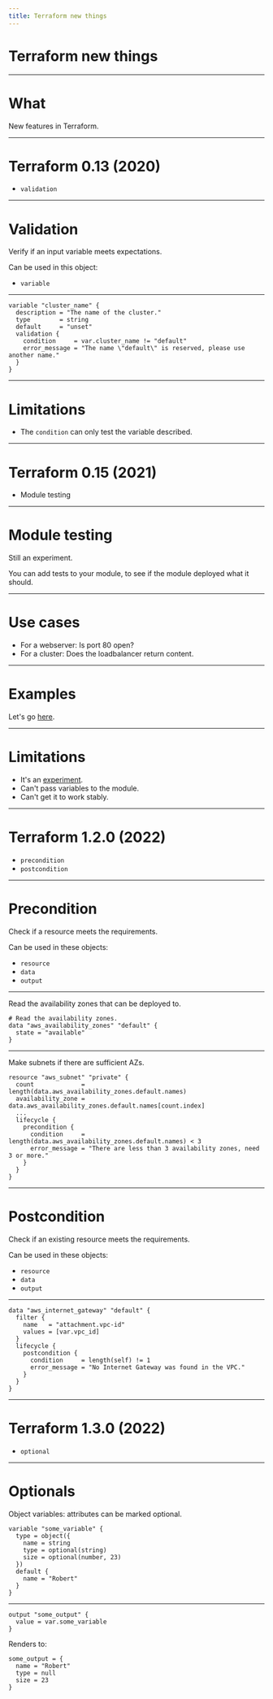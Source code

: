 ```yaml
---
title: Terraform new things
---
```


# Terraform new things

---

# What

New features in Terraform.

---

# Terraform 0.13 (2020)

- `validation`

----

# Validation

Verify if an input variable meets expectations.

Can be used in this object:

- `variable`

----

```hcl
variable "cluster_name" {
  description = "The name of the cluster."
  type        = string
  default     = "unset"
  validation {
    condition     = var.cluster_name != "default"
    error_message = "The name \"default\" is reserved, please use another name."
  }
}
```

----

# Limitations

- The `condition` can only test the variable described.

---

# Terraform 0.15 (2021)

- Module testing

----

# Module testing

Still an experiment.

You can add tests to your module, to see if the module deployed what it should.

----

# Use cases

- For a webserver: Is port 80 open?
- For a cluster: Does the loadbalancer return content.

----

# Examples

Let's go [here](https://github.com/robertdebock/terraform-testing).

----

# Limitations

- It's an [experiment](https://developer.hashicorp.com/terraform/language/modules/testing-experiment).
- Can't pass variables to the module.
- Can't get it to work stably.

---

# Terraform 1.2.0 (2022)

- `precondition`
- `postcondition`

----

# Precondition

Check if a resource meets the requirements.

Can be used in these objects:

- `resource`
- `data`
- `output`

----

Read the availability zones that can be deployed to.

```hcl
# Read the availability zones.
data "aws_availability_zones" "default" {
  state = "available"
}
```

----

Make subnets if there are sufficient AZs.

```hcl
resource "aws_subnet" "private" {
  count             = length(data.aws_availability_zones.default.names)
  availability_zone = data.aws_availability_zones.default.names[count.index]
  ...
  lifecycle {
    precondition {
      condition     = length(data.aws_availability_zones.default.names) < 3
      error_message = "There are less than 3 availability zones, need 3 or more."
    }
  }
}
```

----

# Postcondition

Check if an existing resource meets the requirements.

Can be used in these objects:

- `resource`
- `data`
- `output`

----

```hcl
data "aws_internet_gateway" "default" {
  filter {
    name   = "attachment.vpc-id"
    values = [var.vpc_id]
  }
  lifecycle {
    postcondition {
      condition     = length(self) != 1
      error_message = "No Internet Gateway was found in the VPC."
    }
  }
}
```
---
# Terraform 1.3.0 (2022)

- `optional`

----

# Optionals

Object variables: attributes can be marked optional.

```hcl
variable "some_variable" {
  type = object({
    name = string
    type = optional(string)
    size = optional(number, 23)
  })
  default {
    name = "Robert"
  }
}
```

----

```hcl
output "some_output" {
  value = var.some_variable
}
```

Renders to:
```
some_output = {
  name = "Robert"
  type = null
  size = 23
}
```
